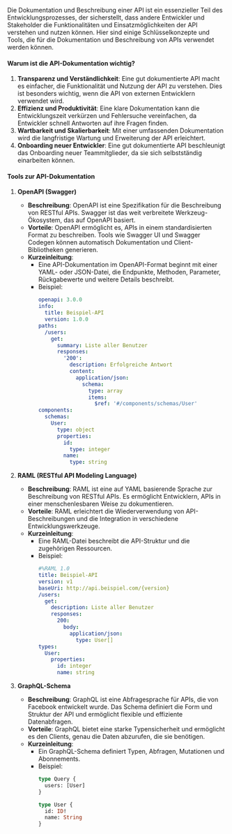 

Die Dokumentation und Beschreibung einer API ist ein essenzieller Teil des Entwicklungsprozesses, der sicherstellt, dass andere Entwickler und Stakeholder die Funktionalitäten und Einsatzmöglichkeiten der API verstehen und nutzen können. Hier sind einige Schlüsselkonzepte und Tools, die für die Dokumentation und Beschreibung von APIs verwendet werden können.

#### Warum ist die API-Dokumentation wichtig?

1. **Transparenz und Verständlichkeit**: Eine gut dokumentierte API macht es einfacher, die Funktionalität und Nutzung der API zu verstehen. Dies ist besonders wichtig, wenn die API von externen Entwicklern verwendet wird.
2. **Effizienz und Produktivität**: Eine klare Dokumentation kann die Entwicklungszeit verkürzen und Fehlersuche vereinfachen, da Entwickler schnell Antworten auf ihre Fragen finden.
3. **Wartbarkeit und Skalierbarkeit**: Mit einer umfassenden Dokumentation wird die langfristige Wartung und Erweiterung der API erleichtert.
4. **Onboarding neuer Entwickler**: Eine gut dokumentierte API beschleunigt das Onboarding neuer Teammitglieder, da sie sich selbstständig einarbeiten können.

#### Tools zur API-Dokumentation

1. **OpenAPI (Swagger)**
   - **Beschreibung**: OpenAPI ist eine Spezifikation für die Beschreibung von RESTful APIs. Swagger ist das weit verbreitete Werkzeug-Ökosystem, das auf OpenAPI basiert.
   - **Vorteile**: OpenAPI ermöglicht es, APIs in einem standardisierten Format zu beschreiben. Tools wie Swagger UI und Swagger Codegen können automatisch Dokumentation und Client-Bibliotheken generieren.
   - **Kurzeinleitung**: 
     - Eine API-Dokumentation im OpenAPI-Format beginnt mit einer YAML- oder JSON-Datei, die Endpunkte, Methoden, Parameter, Rückgabewerte und weitere Details beschreibt.
     - Beispiel:
       ```yaml
       openapi: 3.0.0
       info:
         title: Beispiel-API
         version: 1.0.0
       paths:
         /users:
           get:
             summary: Liste aller Benutzer
             responses:
               '200':
                 description: Erfolgreiche Antwort
                 content:
                   application/json:
                     schema:
                       type: array
                       items:
                         $ref: '#/components/schemas/User'
       components:
         schemas:
           User:
             type: object
             properties:
               id:
                 type: integer
               name:
                 type: string
       ```

2. **RAML (RESTful API Modeling Language)**
   - **Beschreibung**: RAML ist eine auf YAML basierende Sprache zur Beschreibung von RESTful APIs. Es ermöglicht Entwicklern, APIs in einer menschenlesbaren Weise zu dokumentieren.
   - **Vorteile**: RAML erleichtert die Wiederverwendung von API-Beschreibungen und die Integration in verschiedene Entwicklungswerkzeuge.
   - **Kurzeinleitung**: 
     - Eine RAML-Datei beschreibt die API-Struktur und die zugehörigen Ressourcen.
     - Beispiel:
       ```yaml
       #%RAML 1.0
       title: Beispiel-API
       version: v1
       baseUri: http://api.beispiel.com/{version}
       /users:
         get:
           description: Liste aller Benutzer
           responses:
             200:
               body:
                 application/json:
                   type: User[]
       types:
         User:
           properties:
             id: integer
             name: string
       ```

3. **GraphQL-Schema**
   - **Beschreibung**: GraphQL ist eine Abfragesprache für APIs, die von Facebook entwickelt wurde. Das Schema definiert die Form und Struktur der API und ermöglicht flexible und effiziente Datenabfragen.
   - **Vorteile**: GraphQL bietet eine starke Typensicherheit und ermöglicht es den Clients, genau die Daten abzurufen, die sie benötigen.
   - **Kurzeinleitung**:
     - Ein GraphQL-Schema definiert Typen, Abfragen, Mutationen und Abonnements.
     - Beispiel:
       ```graphql
       type Query {
         users: [User]
       }

       type User {
         id: ID!
         name: String
       }
       ```

